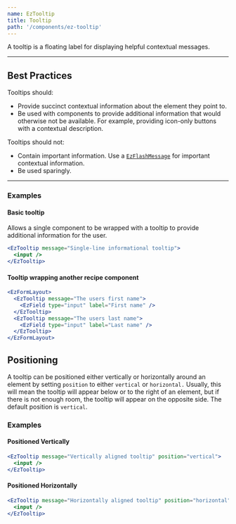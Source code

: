 ```yaml
---
name: EzTooltip
title: Tooltip
path: '/components/ez-tooltip'
---
```


A tooltip is a floating label for displaying helpful contextual messages.

---

## Best Practices

Tooltips should:

- Provide succinct contextual information about the element they point to.
- Be used with components to provide additional information that would otherwise not be available. For example, providing icon-only buttons with a contextual description.

Tooltips should not:

- Contain important information. Use a [`EzFlashMessage`](../ez-flash-message) for important contextual information.
- Be used sparingly.

---

### Examples

#### Basic tooltip

Allows a single component to be wrapped with a tooltip to provide additional information for the user.

```jsx
<EzTooltip message="Single-line informational tooltip">
  <input />
</EzTooltip>
```

#### Tooltip wrapping another recipe component

```jsx
<EzFormLayout>
  <EzTooltip message="The users first name">
    <EzField type="input" label="First name" />
  </EzTooltip>
  <EzTooltip message="The users last name">
    <EzField type="input" label="Last name" />
  </EzTooltip>
</EzFormLayout>
```

## Positioning

A tooltip can be positioned either vertically or horizontally around an element by setting `position` to either `vertical` or `horizontal.` Usually, this will mean the tooltip will appear below or to the right of an element, but if there is not enough room, the tooltip will appear on the opposite side. The default position is `vertical`.

### Examples

#### Positioned Vertically

```jsx
<EzTooltip message="Vertically aligned tooltip" position="vertical">
  <input />
</EzTooltip>
```

#### Positioned Horizontally

```jsx
<EzTooltip message="Horizontally aligned tooltip" position="horizontal">
  <input />
</EzTooltip>
```
